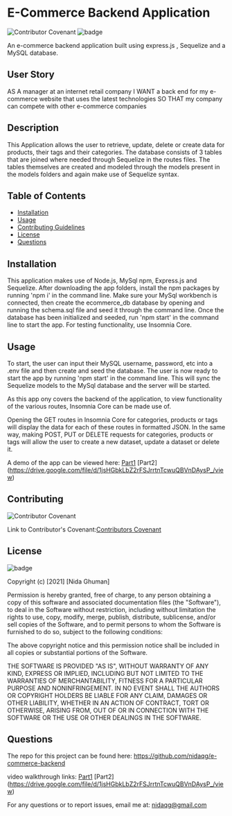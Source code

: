 # E-Commerce Backend Application

![Contributor Covenant](https://img.shields.io/badge/Contributor%20Covenant-2.0-4baaaa.svg)
![badge](https://img.shields.io/badge/license-MIT-orange)

An e-commerce backend application built using express.js , Sequelize and a MySQL database.

## User Story

AS A manager at an internet retail company
I WANT a back end for my e-commerce website that uses the latest technologies
SO THAT my company can compete with other e-commerce companies

## Description

This Application allows the user to retrieve, update, delete or create data for products, their tags and their categories. The database consists of 3 tables that are joined where needed through Sequelize in the routes files. The tables themselves are created and modeled through the models present in the models folders and again make use of Sequelize syntax. 


## Table of Contents

* [Installation](#installation)
* [Usage](#usage)
* [Contributing Guidelines](#contributing)
* [License](#license)
* [Questions](#questions)

## Installation
 
 This application makes use of Node.js, MySql npm, Express.js and Sequelize. After downloading the app folders, install the npm packages by running 'npm i' in the command line. Make sure your MySql workbench is connected, then create the ecommerce_db database by opening and running the schema.sql file and seed it through the command line. Once the database has been initialized and seeded, run 'npm start' in the command line to start the app. For testing functionality, use Insomnia Core.


## Usage 

To start, the user can input their MySQL username, password, etc into a .env file and then create and seed the database. The user is now ready to start the app by running 'npm start' in the command line. This will sync the Sequelize models to the MySql database and the server will be started.

As this app ony covers the backend of the application, to view functionality of the various routes, Insomnia Core can be made use of.

Opening the GET routes in Insomnia Core for categories, products or tags will display the data for each of these routes in formatted JSON. In the same way, making POST, PUT or DELETE requests for categories, products or tags will allow the user to create a new dataset, update a dataset or delete it. 

A demo of the app can be viewed here: 
[Part1](https://drive.google.com/file/d/1dU7uAPc93S36OZZ0z1LOT1iSamBNYMIn/view)
[Part2] (https://drive.google.com/file/d/1jsHGbkLbZ2rFSJrrtnTcwuQBVnDAysP_/view)

## Contributing
 ![Contributor Covenant](https://img.shields.io/badge/Contributor%20Covenant-2.0-4baaaa.svg)

 Link to Contributor's Covenant:[Contributors Covenant](https://www.contributor-covenant.org/version/2/0/code_of_conduct/) 

 
## License
![badge](https://img.shields.io/badge/license-MIT-orange)
   
Copyright (c) [2021] [Nida Ghuman]

Permission is hereby granted, free of charge, to any person obtaining a copy
of this software and associated documentation files (the "Software"), to deal
in the Software without restriction, including without limitation the rights
to use, copy, modify, merge, publish, distribute, sublicense, and/or sell
copies of the Software, and to permit persons to whom the Software is
furnished to do so, subject to the following conditions:

The above copyright notice and this permission notice shall be included in all
copies or substantial portions of the Software.

THE SOFTWARE IS PROVIDED "AS IS", WITHOUT WARRANTY OF ANY KIND, EXPRESS OR
IMPLIED, INCLUDING BUT NOT LIMITED TO THE WARRANTIES OF MERCHANTABILITY,
FITNESS FOR A PARTICULAR PURPOSE AND NONINFRINGEMENT. IN NO EVENT SHALL THE
AUTHORS OR COPYRIGHT HOLDERS BE LIABLE FOR ANY CLAIM, DAMAGES OR OTHER
LIABILITY, WHETHER IN AN ACTION OF CONTRACT, TORT OR OTHERWISE, ARISING FROM,
OUT OF OR IN CONNECTION WITH THE SOFTWARE OR THE USE OR OTHER DEALINGS IN THE
SOFTWARE. 

## Questions

The repo for this project can be found here: https://github.com/nidaqg/e-commerce-backend

video walkthrough links: 
[Part1](https://drive.google.com/file/d/1dU7uAPc93S36OZZ0z1LOT1iSamBNYMIn/view)
[Part2] (https://drive.google.com/file/d/1jsHGbkLbZ2rFSJrrtnTcwuQBVnDAysP_/view)

For any questions or to report issues, email me at: nidaqg@gmail.com

